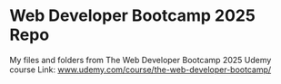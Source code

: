 # Web Developer Bootcamp 2025 Repo
My files and folders from The Web Developer Bootcamp 2025 Udemy course Link: www.udemy.com/course/the-web-developer-bootcamp/
